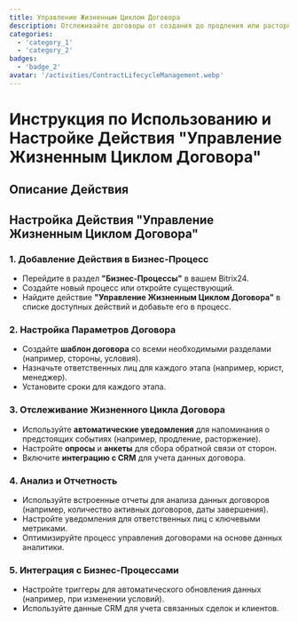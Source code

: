 ```yaml
---
title: Управление Жизненным Циклом Договора
description: Отслеживайте договоры от создания до продления или расторжения.
categories: 
  - 'category_1'
  - 'category_2'
badges: 
  - 'badge_2'
avatar: '/activities/ContractLifecycleManagement.webp'
---
```


# Инструкция по Использованию и Настройке Действия "Управление Жизненным Циклом Договора"

## Описание Действия

## Настройка Действия "Управление Жизненным Циклом Договора"

### 1. Добавление Действия в Бизнес-Процесс
- Перейдите в раздел **"Бизнес-Процессы"** в вашем Bitrix24.
- Создайте новый процесс или откройте существующий.
- Найдите действие **"Управление Жизненным Циклом Договора"** в списке доступных действий и добавьте его в процесс.

### 2. Настройка Параметров Договора
- Создайте **шаблон договора** со всеми необходимыми разделами (например, стороны, условия).
- Назначьте ответственных лиц для каждого этапа (например, юрист, менеджер).
- Установите сроки для каждого этапа.

### 3. Отслеживание Жизненного Цикла Договора
- Используйте **автоматические уведомления** для напоминания о предстоящих событиях (например, продление, расторжение).
- Настройте **опросы** и **анкеты** для сбора обратной связи от сторон.
- Включите **интеграцию с CRM** для учета данных договора.

### 4. Анализ и Отчетность
- Используйте встроенные отчеты для анализа данных договоров (например, количество активных договоров, даты завершения).
- Настройте уведомления для ответственных лиц с ключевыми метриками.
- Оптимизируйте процесс управления договорами на основе данных аналитики.

### 5. Интеграция с Бизнес-Процессами
- Настройте триггеры для автоматического обновления данных (например, при изменении условий).
- Используйте данные CRM для учета связанных сделок и клиентов.